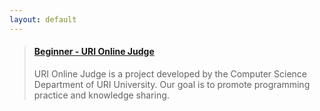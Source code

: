 ```yaml
---
layout: default
---
```

<blockquote class="embedly-card"><h4><a href="https://www.urionlinejudge.com.br/judge/en/problems/index/1">Beginner - URI Online Judge</a></h4><p>URI Online Judge is a project developed by the Computer Science Department of URI University. Our goal is to promote programming practice and knowledge sharing.</p></blockquote>
<script async src="//cdn.embedly.com/widgets/platform.js" charset="UTF-8"></script>